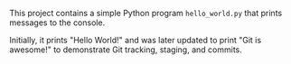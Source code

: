 This project contains a simple Python program `hello_world.py` that prints messages to the console. 

Initially, it prints "Hello World!" and was later updated to print "Git is awesome!" to demonstrate Git tracking, staging, and commits.
